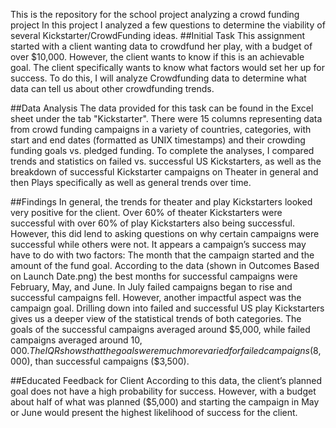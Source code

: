 This is the repository for the school project analyzing a crowd funding project
In this project I analyzed a few questions to determine the viability of several Kickstarter/CrowdFunding ideas. 
##Initial Task
This assignment started with a client wanting data to crowdfund her play, with a budget of over $10,000. However, the client wants to know if this is an achievable goal. The client specifically wants to know what factors would set her up for success. To do this, I will analyze Crowdfunding data to determine what data can tell us about other crowdfunding trends. 

##Data Analysis
The data provided for this task can be found in the Excel sheet under the tab "Kickstarter". There were 15 columns representing data from crowd funding campaigns in a variety of countries, categories, with start and end dates (formatted as UNIX timestamps) and their crowding funding goals vs. pledged funding.
To complete the analyses, I compared trends and statistics on failed vs. successful US Kickstarters, as well as the breakdown of successful Kickstarter campaigns on Theater in general and then Plays specifically as well as general trends over time. 

##Findings
In general, the trends for theater and play Kickstarters looked very positive for the client. 
Over 60% of theater Kickstarters were successful with over 60% of play Kickstarters also being successful. However, this did lend to asking questions on why certain campaigns were successful while others were not.
It appears a campaign’s success may have to do with two factors: The month that the campaign started and the amount of the fund goal. 
According to the data (shown in Outcomes Based on Launch Date.png) the best months for successful campaigns were February, May, and June. In July failed campaigns began to rise and successful campaigns fell. 
However, another impactful aspect was the campaign goal. Drilling down into failed and successful US play Kickstarters gives us a deeper view of the statistical trends of both categories. The goals of the successful campaigns averaged around $5,000, while failed campaigns averaged around $10,000. The IQR shows that the goals were much more varied for failed campaigns ($8,000), than successful campaigns ($3,500). 

##Educated Feedback for Client
According to this data, the client’s planned goal does not have a high probability for success. However, with a budget about half of what was planned ($5,000) and starting the campaign in May or June would present the highest likelihood of success for the client. 

